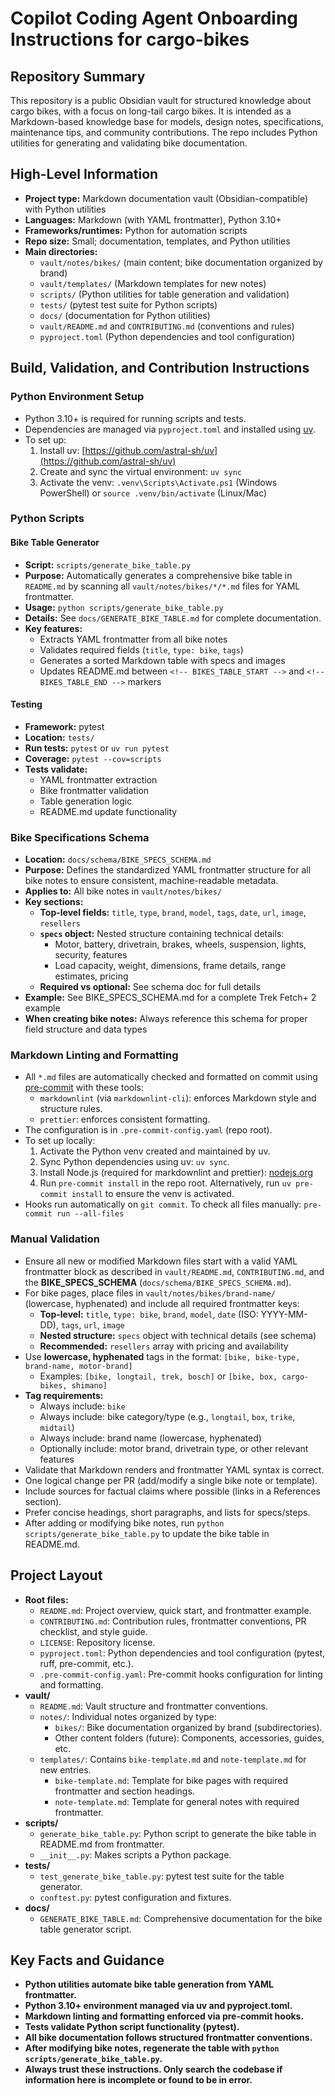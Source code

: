 # Copilot Coding Agent Onboarding Instructions for cargo-bikes

## Repository Summary

This repository is a public Obsidian vault for structured knowledge about cargo bikes, with a focus on long-tail cargo bikes. It is intended as a Markdown-based knowledge base for models, design notes, specifications, maintenance tips, and community contributions. The repo includes Python utilities for generating and validating bike documentation.

## High-Level Information

- **Project type:** Markdown documentation vault (Obsidian-compatible) with Python utilities
- **Languages:** Markdown (with YAML frontmatter), Python 3.10+
- **Frameworks/runtimes:** Python for automation scripts
- **Repo size:** Small; documentation, templates, and Python utilities
- **Main directories:**
  - `vault/notes/bikes/` (main content; bike documentation organized by brand)
  - `vault/templates/` (Markdown templates for new notes)
  - `scripts/` (Python utilities for table generation and validation)
  - `tests/` (pytest test suite for Python scripts)
  - `docs/` (documentation for Python utilities)
  - `vault/README.md` and `CONTRIBUTING.md` (conventions and rules)
  - `pyproject.toml` (Python dependencies and tool configuration)

## Build, Validation, and Contribution Instructions

### Python Environment Setup

- Python 3.10+ is required for running scripts and tests.
- Dependencies are managed via `pyproject.toml` and installed using [uv](https://github.com/astral-sh/uv).
- To set up:
  1. Install uv: [https://github.com/astral-sh/uv](https://github.com/astral-sh/uv)
  2. Create and sync the virtual environment: `uv sync`
  3. Activate the venv: `.venv\Scripts\Activate.ps1` (Windows PowerShell) or `source .venv/bin/activate` (Linux/Mac)

### Python Scripts

#### Bike Table Generator

- **Script:** `scripts/generate_bike_table.py`
- **Purpose:** Automatically generates a comprehensive bike table in `README.md` by scanning all `vault/notes/bikes/*/*.md` files for YAML frontmatter.
- **Usage:** `python scripts/generate_bike_table.py`
- **Details:** See `docs/GENERATE_BIKE_TABLE.md` for complete documentation.
- **Key features:**
  - Extracts YAML frontmatter from all bike notes
  - Validates required fields (`title`, `type: bike`, `tags`)
  - Generates a sorted Markdown table with specs and images
  - Updates README.md between `<!-- BIKES_TABLE_START -->` and `<!-- BIKES_TABLE_END -->` markers

#### Testing

- **Framework:** pytest
- **Location:** `tests/`
- **Run tests:** `pytest` or `uv run pytest`
- **Coverage:** `pytest --cov=scripts`
- **Tests validate:**
  - YAML frontmatter extraction
  - Bike frontmatter validation
  - Table generation logic
  - README.md update functionality

### Bike Specifications Schema

- **Location:** `docs/schema/BIKE_SPECS_SCHEMA.md`
- **Purpose:** Defines the standardized YAML frontmatter structure for all bike notes to ensure consistent, machine-readable metadata.
- **Applies to:** All bike notes in `vault/notes/bikes/`
- **Key sections:**
  - **Top-level fields:** `title`, `type`, `brand`, `model`, `tags`, `date`, `url`, `image`, `resellers`
  - **`specs` object:** Nested structure containing technical details:
    - Motor, battery, drivetrain, brakes, wheels, suspension, lights, security, features
    - Load capacity, weight, dimensions, frame details, range estimates, pricing
  - **Required vs optional:** See schema doc for full details
- **Example:** See BIKE_SPECS_SCHEMA.md for a complete Trek Fetch+ 2 example
- **When creating bike notes:** Always reference this schema for proper field structure and data types

### Markdown Linting and Formatting

- All `*.md` files are automatically checked and formatted on commit using [pre-commit](https://pre-commit.com/) with these tools:
  - `markdownlint` (via `markdownlint-cli`): enforces Markdown style and structure rules.
  - `prettier`: enforces consistent formatting.
- The configuration is in `.pre-commit-config.yaml` (repo root).
- To set up locally:
  1. Activate the Python venv created and maintained by uv.
  2. Sync Python dependencies using uv: `uv sync`.
  3. Install Node.js (required for markdownlint and prettier): [nodejs.org](https://nodejs.org/)
  4. Run `pre-commit install` in the repo root. Alternatively, run `uv pre-commit install` to ensure the venv is activated.
- Hooks run automatically on `git commit`. To check all files manually: `pre-commit run --all-files`

### Manual Validation

- Ensure all new or modified Markdown files start with a valid YAML frontmatter block as described in `vault/README.md`, `CONTRIBUTING.md`, and the **BIKE_SPECS_SCHEMA** (`docs/schema/BIKE_SPECS_SCHEMA.md`).
- For bike pages, place files in `vault/notes/bikes/brand-name/` (lowercase, hyphenated) and include all required frontmatter keys:
  - **Top-level:** `title`, `type: bike`, `brand`, `model`, `date` (ISO: YYYY-MM-DD), `tags`, `url`, `image`
  - **Nested structure:** `specs` object with technical details (see schema)
  - **Recommended:** `resellers` array with pricing and availability
- Use **lowercase, hyphenated** tags in the format: `[bike, bike-type, brand-name, motor-brand]`
  - Examples: `[bike, longtail, trek, bosch]` or `[bike, box, cargo-bikes, shimano]`
- **Tag requirements:**
  - Always include: `bike`
  - Always include: bike category/type (e.g., `longtail`, `box`, `trike`, `midtail`)
  - Always include: brand name (lowercase, hyphenated)
  - Optionally include: motor brand, drivetrain type, or other relevant features
- Validate that Markdown renders and frontmatter YAML syntax is correct.
- One logical change per PR (add/modify a single bike note or template).
- Include sources for factual claims where possible (links in a References section).
- Prefer concise headings, short paragraphs, and lists for specs/steps.
- After adding or modifying bike notes, run `python scripts/generate_bike_table.py` to update the bike table in README.md.

## Project Layout

- **Root files:**
  - `README.md`: Project overview, quick start, and frontmatter example.
  - `CONTRIBUTING.md`: Contribution rules, frontmatter conventions, PR checklist, and style guide.
  - `LICENSE`: Repository license.
  - `pyproject.toml`: Python dependencies and tool configuration (pytest, ruff, pre-commit, etc.).
  - `.pre-commit-config.yaml`: Pre-commit hooks configuration for linting and formatting.
- **vault/**
  - `README.md`: Vault structure and frontmatter conventions.
  - `notes/`: Individual notes organized by type:
    - `bikes/`: Bike documentation organized by brand (subdirectories).
    - Other content folders (future): Components, accessories, guides, etc.
  - `templates/`: Contains `bike-template.md` and `note-template.md` for new entries.
    - `bike-template.md`: Template for bike pages with required frontmatter and section headings.
    - `note-template.md`: Template for general notes with required frontmatter.
- **scripts/**
  - `generate_bike_table.py`: Python script to generate the bike table in README.md from frontmatter.
  - `__init__.py`: Makes scripts a Python package.
- **tests/**
  - `test_generate_bike_table.py`: pytest test suite for the table generator.
  - `conftest.py`: pytest configuration and fixtures.
- **docs/**
  - `GENERATE_BIKE_TABLE.md`: Comprehensive documentation for the bike table generator script.

## Key Facts and Guidance

- **Python utilities automate bike table generation from YAML frontmatter.**
- **Python 3.10+ environment managed via uv and pyproject.toml.**
- **Markdown linting and formatting enforced via pre-commit hooks.**
- **Tests validate Python script functionality (pytest).**
- **All bike documentation follows structured frontmatter conventions.**
- **After modifying bike notes, regenerate the table with `python scripts/generate_bike_table.py`.**
- **Always trust these instructions. Only search the codebase if information here is incomplete or found to be in error.**

